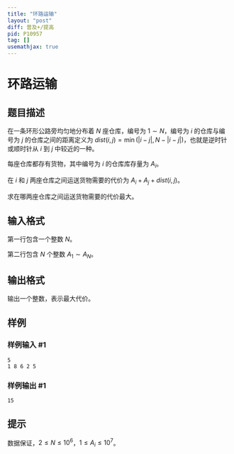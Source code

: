 ```yaml
---
title: "环路运输"
layout: "post"
diff: 普及+/提高
pid: P10957
tag: []
usemathjax: true
---
```


# 环路运输
## 题目描述

在一条环形公路旁均匀地分布着 $N$ 座仓库，编号为 $1 \sim N$，编号为 $i$ 的仓库与编号为 $j$ 的仓库之间的距离定义为 $dist(i,j)=\min⁡(|i-j|,N-|i-j|)$，也就是逆时针或顺时针从 $i$ 到 $j$ 中较近的一种。

每座仓库都存有货物，其中编号为 $i$ 的仓库库存量为 $A_i$。

在 $i$ 和 $j$ 两座仓库之间运送货物需要的代价为 $A_i+A_j+dist(i,j)$。

求在哪两座仓库之间运送货物需要的代价最大。
## 输入格式

第一行包含一个整数 $N$。

第二行包含 $N$ 个整数 $A_1 \sim A_N$。
## 输出格式

输出一个整数，表示最大代价。

## 样例

### 样例输入 #1
```
5
1 8 6 2 5
```
### 样例输出 #1
```
15
```
## 提示

数据保证，$2 \le N \le 10^6$，$1 \le A_i \le 10^7$。
